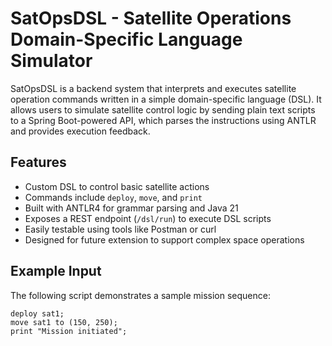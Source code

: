 # SatOpsDSL - Satellite Operations Domain-Specific Language Simulator

SatOpsDSL is a backend system that interprets and executes satellite operation commands written in a simple domain-specific language (DSL). It allows users to simulate satellite control logic by sending plain text scripts to a Spring Boot-powered API, which parses the instructions using ANTLR and provides execution feedback.

## Features

- Custom DSL to control basic satellite actions
- Commands include `deploy`, `move`, and `print`
- Built with ANTLR4 for grammar parsing and Java 21
- Exposes a REST endpoint (`/dsl/run`) to execute DSL scripts
- Easily testable using tools like Postman or curl
- Designed for future extension to support complex space operations

## Example Input

The following script demonstrates a sample mission sequence:

```plaintext
deploy sat1;
move sat1 to (150, 250);
print "Mission initiated";
